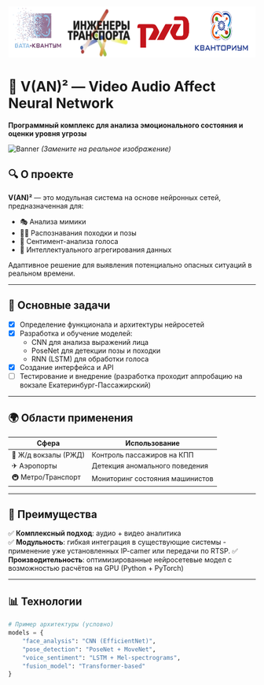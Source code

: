 ![Banner](https://github.com/KTOTO9567578347/VAN/blob/master/assets/header.png)

# 🚀 V(AN)² — Video Audio Affect Neural Network  

**Программный комплекс для анализа эмоционального состояния и оценки уровня угрозы**  

![Banner](https://via.placeholder.com/1200x400/1a1a2e/e94560?text=V(AN)²+-+AI+for+Security) *(Замените на реальное изображение)*  

## 🔍 О проекте  
**V(AN)²** — это модульная система на основе нейронных сетей, предназначенная для:  
- 🎭 Анализа мимики  
- 🚶‍♂️ Распознавания походки и позы  
- 🎤 Сентимент-анализа голоса  
- 🧠 Интеллектуального агрегирования данных  

Адаптивное решение для выявления потенциально опасных ситуаций в реальном времени.  

---

## 🎯 Основные задачи  
- [x] Определение функционала и архитектуры нейросетей  
- [x] Разработка и обучение моделей:  
  - CNN для анализа выражений лица  
  - PoseNet для детекции позы и походки  
  - RNN (LSTM) для обработки голоса  
- [x] Создание интерфейса и API  
- [ ] Тестирование и внедрение (разработка проходит аппробацию на вокзале Екатеринбург-Пассажирский)

---

## 🌍 Области применения  
| Сфера                | Использование                          |  
|-----------------------|----------------------------------------|  
| 🚆 Ж/д вокзалы (РЖД) | Контроль пассажиров на КПП             |  
| ✈ Аэропорты          | Детекция аномального поведения         |  
| 🚇 Метро/Транспорт   | Мониторинг состояния машинистов        |  

---

## 🚀 Преимущества  
✅ **Комплексный подход**: аудио + видео аналитика  
✅ **Модульность**: гибкая интеграция в существующие системы  - применение уже установленных IP-camer или передачи по RTSP.
✅ **Производительность**: оптимизированные нейросетевые модел с возможностью расчётов на GPU (Python + PyTorch)  

---

## 📊 Технологии  
```python
# Пример архитектуры (условно)
models = {
    "face_analysis": "CNN (EfficientNet)",  
    "pose_detection": "PoseNet + MoveNet",  
    "voice_sentiment": "LSTM + Mel-spectrograms",  
    "fusion_model": "Transformer-based"  
}
